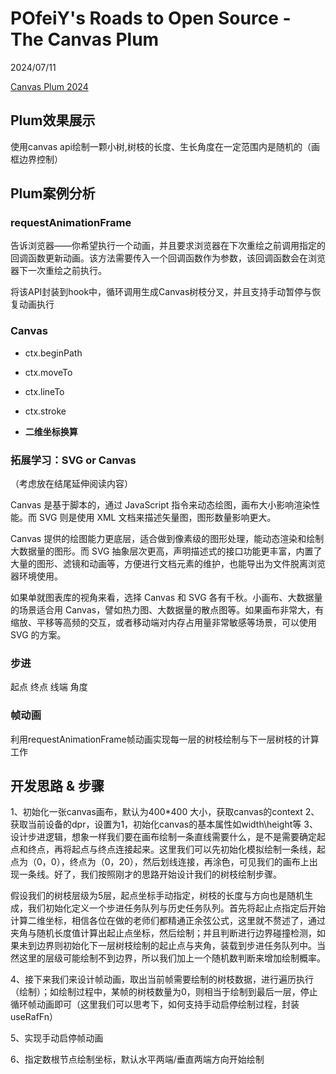 # POfeiY's Roads to Open Source - The Canvas Plum

2024/07/11

[Canvas Plum 2024](https://reactsummit.com/)

## Plum效果展示

使用canvas api绘制一颗小树,树枝的长度、生长角度在一定范围内是随机的（画框边界控制）

## Plum案例分析

### requestAnimationFrame

告诉浏览器——你希望执行一个动画，并且要求浏览器在下次重绘之前调用指定的回调函数更新动画。该方法需要传入一个回调函数作为参数，该回调函数会在浏览器下一次重绘之前执行。

将该API封装到hook中，循环调用生成Canvas树枝分叉，并且支持手动暂停与恢复动画执行

### Canvas

- ctx.beginPath
- ctx.moveTo
- ctx.lineTo
- ctx.stroke

- <b>二维坐标换算</b>

### 拓展学习：SVG or Canvas

（考虑放在结尾延伸阅读内容）

Canvas 是基于脚本的，通过 JavaScript 指令来动态绘图，画布大小影响渲染性能。而 SVG 则是使用 XML 文档来描述矢量图，图形数量影响更大。

Canvas 提供的绘图能力更底层，适合做到像素级的图形处理，能动态渲染和绘制大数据量的图形。而 SVG 抽象层次更高，声明描述式的接口功能更丰富，内置了大量的图形、滤镜和动画等，方便进行文档元素的维护，也能导出为文件脱离浏览器环境使用。

如果单就图表库的视角来看，选择 Canvas 和 SVG 各有千秋。小画布、大数据量的场景适合用 Canvas，譬如热力图、大数据量的散点图等。如果画布非常大，有缩放、平移等高频的交互，或者移动端对内存占用量非常敏感等场景，可以使用 SVG 的方案。

### 步进

起点
终点
线端
角度

### 帧动画

利用requestAnimationFrame帧动画实现每一层的树枝绘制与下一层树枝的计算工作

## 开发思路 & 步骤

1、初始化一张canvas画布，默认为400*400 大小，获取canvas的context
2、获取当前设备的dpr，设置为1，初始化canvas的基本属性如width\height等
3、设计步进逻辑，想象一样我们要在画布绘制一条直线需要什么，是不是需要确定起点和终点，再将起点与终点连接起来。这里我们可以先初始化模拟绘制一条线，起点为（0，0），终点为（0，20），然后划线连接，再涂色，可见我们的画布上出现一条线。好了，我们按照刚才的思路开始设计我们的树枝绘制步骤。

假设我们的树枝层级为5层，起点坐标手动指定，树枝的长度与方向也是随机生成，我们初始化定义一个步进任务队列与历史任务队列。首先将起止点指定后开始计算二维坐标，相信各位在做的老师们都精通正余弦公式，这里就不赘述了，通过夹角与随机长度值计算出起止点坐标，然后绘制；并且判断进行边界碰撞检测，如果未到边界则初始化下一层树枝绘制的起止点与夹角，装载到步进任务队列中。当然这里的层级可能绘制不到边界，所以我们加上一个随机数判断来增加绘制概率。

4、接下来我们来设计帧动画，取出当前帧需要绘制的树枝数据，进行遍历执行（绘制）；如绘制过程中，某帧的树枝数量为0，则相当于绘制到最后一层，停止循环帧动画即可（这里我们可以思考下，如何支持手动启停绘制过程，封装useRafFn）

5、实现手动启停帧动画

6、指定数根节点绘制坐标，默认水平两端/垂直两端方向开始绘制
